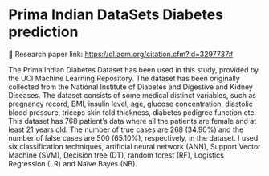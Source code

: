 # Prima Indian DataSets Diabetes prediction
:link: Research paper link: https://dl.acm.org/citation.cfm?id=3297737#


The Prima Indian Diabetes Dataset has been used in this study, provided by the UCI Machine Learning Repository. The dataset has been originally collected from the National Institute of Diabetes and Digestive and Kidney Diseases. The dataset consists of some medical distinct variables, such as pregnancy record, BMI, insulin level, age, glucose concentration, diastolic blood pressure, triceps skin fold thickness, diabetes pedigree function etc.  This dataset has 768 patient’s data where all the patients are female and at least 21 years old.  The number of true cases are 268 (34.90%) and the number of false cases are 500 (65.10%), respectively, in the dataset.
I used six classification techniques, artificial neural network (ANN), Support Vector Machine (SVM), Decision tree (DT), random forest (RF), Logistics Regression (LR) and Naïve Bayes (NB). 

